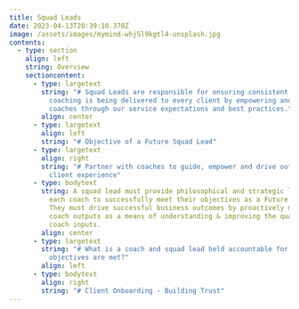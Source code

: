```yaml
---
title: Squad Leads
date: 2023-04-13T20:39:10.370Z
image: /assets/images/mymind-whj5l9kgtl4-unsplash.jpg
contents:
  - type: section
    align: left
    string: Overview
    sectioncontent:
      - type: largetext
        string: "# Squad Leads are responsible for ensuring consistent, excellent
          coaching is being delivered to every client by empowering and guiding
          coaches through our service expectations and best practices."
        align: center
      - type: largetext
        align: left
        string: "# Objective of a Future Squad Lead"
      - type: largetext
        align: right
        string: "# Partner with coaches to guide, empower and drive outcomes for our
          client experience"
      - type: bodytext
        string: A squad lead must provide philosophical and strategic leadership for
          each coach to successfully meet their objectives as a Future coach.
          They must drive successful business outcomes by proactively monitoring
          coach outputs as a means of understanding & improving the quality of
          coach inputs.
        align: center
      - type: largetext
        string: "# What is a coach and squad lead held accountable for to ensure
          objectives are met?"
        align: left
      - type: bodytext
        align: right
        string: "# Client Onboarding - Building Trust"
---
```

